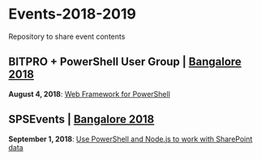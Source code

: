 # Events-2018-2019

Repository to share event contents

## BITPRO + PowerShell User Group | [Bangalore 2018](https://www.meetup.com/BangaloreITProUG/events/rnmtzpyxlbgb/)

**August 4, 2018**: [Web Framework for PowerShell](https://github.com/ChendrayanV/Events-2018-2019/blob/master/PSBUG-AUG2018-Meetup/Web%20Framework%20for%20PowerShell.pptx)

## SPSEvents | [Bangalore 2018](http://www.spsevents.org/city/Bangalore/Bangalore2018/)

**September 1, 2018**: [Use PowerShell and Node.js to work with SharePoint data](http://)